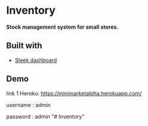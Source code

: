 # Inventory
**Stock management system for small stores.**

## Built with

- [Sleek dashboard](https://github.com/tafcoder/sleek-dashboard)

## Demo

link 1 Heroku: https://minimarketalpha.herokuapp.com/

username : admin

password : admin
"# Inventory" 
